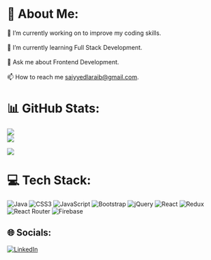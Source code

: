 # 💫 About Me:
🔭 I’m currently working on to improve my coding skills.<br><br>🌱 I’m currently learning Full Stack Development.<br><br>💬 Ask me about Frontend Development.<br><br>📫 How to reach me saiyyedlaraib@gmail.com.<br>

# 📊 GitHub Stats:
![](https://github-readme-streak-stats.herokuapp.com/?user=labbucode&theme=swift&hide_border=true)<br/>![](https://github-readme-stats.vercel.app/api?username=labbucode&theme=swift&hide_border=true&include_all_commits=false&count_private=false)<br/>

![](https://github-readme-stats.vercel.app/api/top-langs/?username=labbucode&theme=swift&hide_border=true&include_all_commits=false&count_private=false&layout=compact)

# 💻 Tech Stack:
![Java](https://img.shields.io/badge/java-%23ED8B00.svg?style=for-the-badge&logo=java&logoColor=white) ![CSS3](https://img.shields.io/badge/css3-%231572B6.svg?style=for-the-badge&logo=css3&logoColor=white) ![JavaScript](https://img.shields.io/badge/javascript-%23323330.svg?style=for-the-badge&logo=javascript&logoColor=%23F7DF1E) ![Bootstrap](https://img.shields.io/badge/bootstrap-%23563D7C.svg?style=for-the-badge&logo=bootstrap&logoColor=white) ![jQuery](https://img.shields.io/badge/jquery-%230769AD.svg?style=for-the-badge&logo=jquery&logoColor=white) ![React](https://img.shields.io/badge/react-%2320232a.svg?style=for-the-badge&logo=react&logoColor=%2361DAFB) ![Redux](https://img.shields.io/badge/redux-%23593d88.svg?style=for-the-badge&logo=redux&logoColor=white) ![React Router](https://img.shields.io/badge/React_Router-CA4245?style=for-the-badge&logo=react-router&logoColor=white) ![Firebase](https://img.shields.io/badge/firebase-%23039BE5.svg?style=for-the-badge&logo=firebase)

## 🌐 Socials:
[![LinkedIn](https://img.shields.io/badge/LinkedIn-%230077B5.svg?logo=linkedin&logoColor=white)](https://linkedin.com/in/https://www.linkedin.com/in/laraib-ahmad-) 

<!-- Proudly created with GPRM ( https://gprm.itsvg.in ) -->
